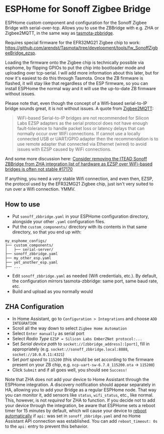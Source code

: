 # ESPHome for Sonoff Zigbee Bridge
ESPHome custom component and configuration for the Sonoff Zigbee Bridge with serial-over-tcp.
Allows you to use the ZBBridge with e.g. ZHA or Zigbee2MQTT, in the same way as [tasmota-zbbridge](https://zigbee.blakadder.com/Sonoff_ZBBridge.html).

Requires special firmware for the EFR32MG21 Zigbee chip to work: <https://github.com/arendst/Tasmota/tree/development/tools/fw_SonoffZigbeeBridge_ezsp>.

Loading the firmware onto the Zigbee chip is technically possible via esphome, by flipping GPIOs to put the chip into bootloader mode and uploading over tcp-serial. I will add more information about this later, but for now it's easiest to do this through Tasmota. Once the ZB firmware is flashed, it will stay like that regardless of the ESP firmware, so you can install ESPHome the normal way and it will use the up-to-date ZB firmware without issues.

Please note that, even though the concept of a Wifi-based serial-to-IP bridge sounds great, it is not without issues. A quote from [Zigbee2MQTT](https://www.zigbee2mqtt.io/information/supported_adapters.html):

> WiFi-based Serial-to-IP bridges are not recommended for Silicon Labs EZSP adapters as the serial protocol does not have enough fault-tolerance to handle packet loss or latency delays that can normally occur over WiFi connections. If cannot use a locally connected USB or UART/GPIO adapter then the recommendation is to use remote adapter that connected via Ethernet (wired) to avoid issues with EZSP caused by WiFi connections.

And some more discussion here: [Consider removing the ITEAD Sonoff ZBBridge from ZHA integration list of hardware as EZSP over WiFi-based bridges is often not stable #17170](https://github.com/home-assistant/home-assistant.io/issues/17170)

If anything, you need a _very_ stable Wifi connection, and even then, EZSP, the protocol used by the EFR32MG21 Zigbee chip, just isn't very suited to run over a Wifi connection. YMMV.

## How to use

- Put `sonoff_zbbridge.yaml` in your ESPHome configuration directory, alongside your other `.yaml` configuration files.
- Put the `custom_components/` directory with its contents in that same directory, so that you end up with:
```
my_esphome_configs/
├── custom_components/
│   ├── serial-server/
├── sonoff_zbbridge.yaml
├── my_other_esp.yaml
├── yet_another_esp.yaml
├── ...
```
- Edit `sonoff_zbbridge.yaml` as needed (Wifi credentials, etc.). By default, the configuration mirrors tasmota-zbbridge: same port, same baud rate, etc.
- Build and upload as you normally would

## ZHA Configuration
- In Home Assistant, go to `Configuration > Integrations` and choose `ADD INTEGRATION`
- Scroll all the way down to select `Zigbee Home Automation`
- Select `Enter manually` as serial port
- Select _Radio Type_ `EZSP = Silicon Labs EmberZNet protocol:...`
- Set _Serial device path_ to `socket://[zbbridge_address]:[port]`, fill in appropriately (e.g. `socket://sonoff_zbbridge.local:8888`, `socket://10.0.0.11:4321`)
- Set _port speed_ to `115200` (this should be set according to the firmware present on your ZB chip, e.g. `ncp-uart-sw-6.7.8_115200.ota` -> `115200`)
- Click `Submit` and if all goes well, you should see `Success!`

Note that ZHA does not add your device to Home Assistant through the ESPHome integration. A discovery notification should appear separately in HA, allowing you to add your Bridge as a regular ESPHome node. That way you can monitor it, add sensors like `status`, `wifi_status`, etc., like normal. This, however, is not _required_ for ZHA to function. If you decide not to add your device through the integration, be aware that ESPHome sets a reboot timer for 15 minutes by default, which will cause your device to [reboot automatically](https://esphome.io/components/api.html#configuration-variables) if `api:` was set in `sonoff_zbbridge.yaml` and no Home Assistant API connection was established. You can add `reboot_timeout: 0s` to the `api:` entry to prevent this behavior.
